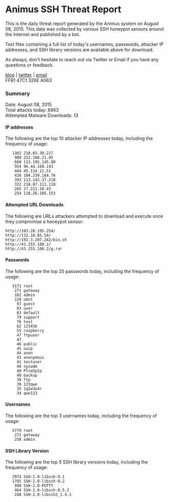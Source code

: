 # Animus SSH Threat Report

This is the daily threat report generated by the Animus system on August 08, 2015. This data was collected by various SSH honeypot sensors around the Internet and published by a bot.  

Text files containing a full list of today's usernames, passwords, attacker IP addresses, and SSH library versions are available above for download.  

As always, don't hesitate to reach out via Twitter or Email if you have any questions or feedback.  

[blog](http://morris.guru) | [twitter](https://twitter.com/andrew___morris) | [email](mailto:andrew@morris.guru)  
FFB1 47C1 326E A063  

### Summary

Date: August 08, 2015  
Total attacks today: 8863  
Attempted Malware Downloads: 13 

#### IP addresses
The following are the top 10 attacker IP addresses today, including the frequency of usage:
```
   1302 218.65.30.217
    980 222.186.21.95
    660 113.195.145.80
    554 96.44.160.143
    444 45.114.11.51
    426 104.239.164.76
    393 113.142.37.210
    322 218.87.111.110
    265 27.221.10.43
    254 118.26.185.153
```

#### Attempted URL Downloads
The following are URLs attackers attempted to download and execute once they compromise a honeypot sensor:
```
http://103.20.195.254/
http://122.10.85.54/
http://192.3.207.242/bin.sh
http://43.255.188.2/
http://43.255.188.2/g.rar
```

#### Passwords
The following are the top 25 passwords today, including the frequency of usage:
```
   3171 root
    271 gateway
    182 admin
    120 ubnt
     97 guest
     83 user
     83 default
     79 support
     76 test
     62 123456
     55 raspberry
     47 ftpuser
     47 
     46 public
     45 uucp
     44 anon
     43 anonymous
     41 testuser
     40 sysadm
     40 PlcmSpIp
     40 backup
     39 ftp
     38 123qwe
     35 1q2w3e4r
     34 qwe123
```

#### Usernames
The following are the top 3 usernames today, including the frequency of usage:
```
   5779 root
    271 gateway
    250 admin
```

#### SSH Library Version
The following are the top 5 SSH library versions today, including the frequency of usage:
```
   2974 SSH-2.0-libssh-0.1
   1785 SSH-2.0-libssh-0.2
    990 SSH-2.0-PUTTY
    464 SSH-2.0-libssh-0.5.2
    248 SSH-2.0-libssh2_1.4.1
```
